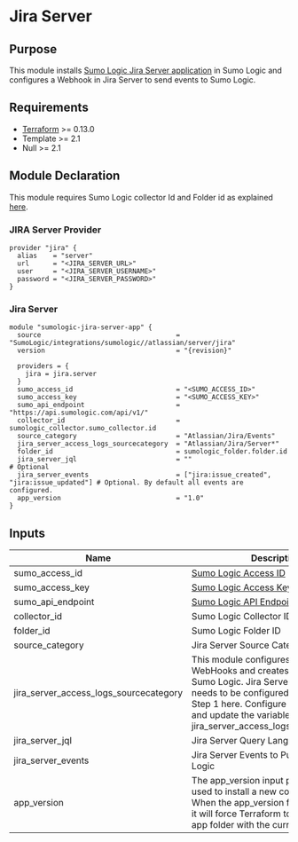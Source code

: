 # Jira Server

## Purpose

This module installs [Sumo Logic Jira Server application](https://help.sumologic.com/07Sumo-Logic-Apps/08App_Development/Jira_Server) in Sumo Logic and configures a Webhook in Jira Server to send events to Sumo Logic.

## Requirements

* [Terraform](https://www.terraform.io/downloads.html) >= 0.13.0
* Template >= 2.1
* Null >= 2.1

## Module Declaration

This module requires Sumo Logic collector Id and Folder id as explained [here](https://github.com/SumoLogic/terraform-sumologic-integrations#prerequisites-for-using-modules).

### JIRA Server Provider
```shell
provider "jira" {
  alias    = "server"
  url      = "<JIRA_SERVER_URL>"
  user     = "<JIRA_SERVER_USERNAME>"
  password = "<JIRA_SERVER_PASSWORD>"
}
```

### Jira Server
```shell
module "sumologic-jira-server-app" {
  source                                  = "SumoLogic/integrations/sumologic//atlassian/server/jira"
  version                                 = "{revision}"

  providers = {
    jira = jira.server
  }
  sumo_access_id                          = "<SUMO_ACCESS_ID>"
  sumo_access_key                         = "<SUMO_ACCESS_KEY>"
  sumo_api_endpoint                       = "https://api.sumologic.com/api/v1/"
  collector_id                            = sumologic_collector.sumo_collector.id
  source_category                         = "Atlassian/Jira/Events"
  jira_server_access_logs_sourcecategory  = "Atlassian/Jira/Server*"
  folder_id                               = sumologic_folder.folder.id
  jira_server_jql                         = ""                                           # Optional
  jira_server_events                      = ["jira:issue_created", "jira:issue_updated"] # Optional. By default all events are configured.
  app_version                             = "1.0"
}
```

## Inputs

| Name | Description | Type | Default | Required |
|------|-------------|------|---------|:-----:|
|sumo_access_id|[Sumo Logic Access ID](https://help.sumologic.com/Manage/Security/Access-Keys)|string||yes
|sumo_access_key|[Sumo Logic Access Key](https://help.sumologic.com/Manage/Security/Access-Keys)|string||yes
|sumo_api_endpoint|[Sumo Logic API Endpoint](https://help.sumologic.com/APIs/General-API-Information/Sumo-Logic-Endpoints-and-Firewall-Security)|string|https://api.sumologic.com/api/v1/|yes
|collector_id|Sumo Logic Collector ID|string||yes
|folder_id|Sumo Logic Folder ID|string||yes
|source_category|Jira Server Source Category|string|Atlassian/Jira/Events|yes
|jira_server_access_logs_sourcecategory|This module configures Jira Server WebHooks and creates resources in Sumo Logic. Jira Server Logs collection needs to be configured as explained in Step 1 here. Configure the log collection and update the variable jira_server_access_logs_sourcecategory |string|"Atlassian/Jira/Server*"|yes
|jira_server_jql|Jira Server Query Language expression|string||no
|jira_server_events|Jira Server Events to Push to Sumo Logic|list|List of all the Jira Server Events|yes
|app_version|The app_version input parameter can be used to install a new copy of the app. When the app_version field is changed, it will force Terraform to install a new app folder with the current timestamp.|String|1.0|no